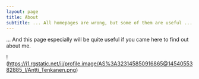 ```yaml
---
layout: page
title: About
subtitle: ... All homepages are wrong, but some of them are useful ...
---
```


... And this page especially will be quite useful if you came here to find out about me.  



!(https://i1.rgstatic.net/ii/profile.image/AS%3A323145850916865@1454055382885_l/Antti_Tenkanen.png)
